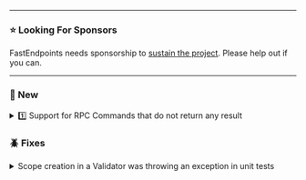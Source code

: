 ﻿
---

### ⭐ Looking For Sponsors
FastEndpoints needs sponsorship to [sustain the project](https://github.com/FastEndpoints/FastEndpoints/issues/449). Please help out if you can.

---

<!-- ### ⚠️ Breaking Changes -->

### 📢 New

<details><summary>1️⃣ Support for RPC Commands that do not return any result</summary>

Remote procedure calls via `ICommand` & `ICommandHandler<TCommand>` is now possible which the initial RPC feature did not support. Command/Handler registration is done the same way:

```cs
//SERVER
app.MapHandlers(h =>
{
    h.Register<SayHelloCommand, SayHelloHandler>();
});

//CLIENT
```cs
app.MapRemoteHandlers("http://localhost:6000", c =>
{
    c.Register<SayHelloCommand>();
});

//COMMAND EXECUTION
await new SayHelloCommand { From = "mars" }.RemoteExecuteAsync();
```
</details>

<!-- ### 🚀 Improvements -->

### 🪲 Fixes

<details><summary>Scope creation in a Validator was throwing an exception in unit tests</summary>

Validator code such as the following was preventing the validator from being unit tested via the `Factory.CreateValidator<T>()` method, which has now been fixed.

```cs
public class IdValidator : Validator<RequestDto>
{
    public IdValidator()
    {
        using var scope = CreateScope();
        var idChecker = scope.Resolve<IdValidationService>();

        RuleFor(x => x.Id).Must((id)
            => idChecker.IsValidId(id));
    }
}
```

</details>